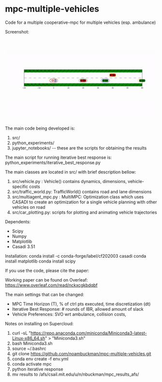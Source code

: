 # mpc-multiple-vehicles
Code for a multiple cooperative-mpc for multiple vehicles (esp. ambulance)

Screenshot: ![Screenshot](https://github.com/noambuckman/mpc-multiple-vehicles/blob/master/images/sample_sim.gif)


The main code being developed is:

1. src/
2. python_experiments/
3.  jupyter_notebooks/ -- these are the scripts for obtaining the results


The main script for running iterative best response is:
python_experiments/iterative_best_response.py

The main classes are located in src/ with brief description bellow:
1.  src/vehicle.py :  Vehicle() contains dynamics, dimensions, vehicle-specific costs
2.  src/traffic_world.py:  TrafficWorld() contains road and lane dimensions
3.  src/multiagent_mpc.py : MultiMPC: Optimization class which uses CASADI to create an optimization for a single vehicle planning with other vehicles on road
4. src/car_plotting.py:  scripts for plotting and animating vehicle trajectories


Dependents:
-  Scipy
-  Numpy
-  Matplotlib
-  Casadi 3.51

Installation:
conda install -c conda-forge/label/cf202003 casadi
conda install matplotlib
conda install scipy

If you use the code, please cite the paper:
<Insert Title>

Working paper can be found on Overleaf:
https://www.overleaf.com/read/nckxcgkbdqbf


The main settings that can be changed:
- MPC Time Horizon (T), % of ctrl pts executed, time discretization (dt)
- Iterative Best Response:  # rounds of IBR, allowed amount of slack
-  Vehicle Preferences:  SVO wrt ambulance, collision costs, 



Notes on installing on Supercloud:
1. curl -sL "https://repo.anaconda.com/miniconda/Miniconda3-latest-Linux-x86_64.sh" > "Miniconda3.sh"
2. bash Miniconda3.sh
3. source ~/.bashrc
4. git clone https://github.com/noambuckman/mpc-multiple-vehicles.git 
5. conda env create -f env.yml
6. conda activate mpc
7. python iterative response
8. mv results to /afs/csail.mit.edu/u/n/nbuckman/mpc_results_afs/
